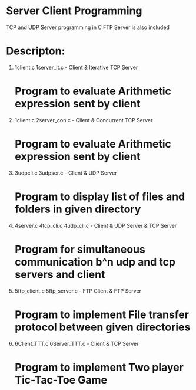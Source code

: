# Server Client Programming

TCP and UDP Server programming in C
FTP Server is also included

# Descripton:

1. 1client.c 1server_it.c            - Client & Iterative TCP Server
   # Program to evaluate Arithmetic expression sent by client

2. 1client.c 2server_con.c           - Client & Concurrent TCP Server
   # Program to evaluate Arithmetic expression sent by client

3. 3udpcli.c 3udpser.c               - Client & UDP Server
   # Program to display list of files and folders in given directory

4. 4server.c 4tcp_cli.c 4udp_cli.c   - Client & UDP Server & TCP Server
   # Program for simultaneous communication b^n udp and tcp servers and client

5. 5ftp_client.c 5ftp_server.c       - FTP Client & FTP Server
   # Program to implement File transfer protocol between given directories

6. 6Client_TTT.c 6Server_TTT.c       - Client & TCP Server
   # Program to implement Two player Tic-Tac-Toe Game









